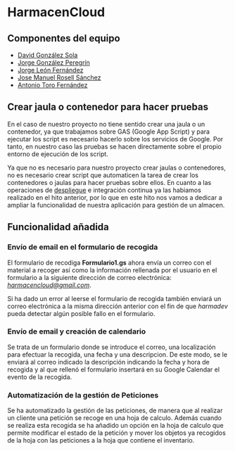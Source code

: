HarmacenCloud
=============

## Componentes del equipo

- [David González Sola](https://github.com/DavidGSola)
- [Jorge González Peregrín](https://github.com/Georgevik)
- [Jorge León Fernández](https://github.com/jorgeles)
- [Jose Manuel Rosell Sánchez](https://github.com/jmrosell)
- [Antonio Toro Fernández](https://github.com/antorof)

## Crear jaula o contenedor para hacer pruebas

En el caso de nuestro proyecto no tiene sentido crear una jaula o un contenedor, ya que trabajamos sobre GAS (Google App Script) y para ejecutar los script es necesario hacerlo sobre los servicios de Google. Por tanto, en nuestro caso las pruebas se hacen directamente sobre el propio entorno de ejecución de los script.

Ya que no es necesario para nuestro proyecto crear jaulas o contenedores, no es necesario crear script que automaticen la tarea de crear los contenedores o jaulas para hacer pruebas sobre ellos. En cuanto a las operaciones de [despliegue](https://sites.google.com/site/harmacen/) e integración continua ya las habiamos realizado en el hito anterior, por lo que en este hito nos vamos a dedicar a ampliar la funcionalidad de nuestra aplicación para gestión de un almacen.

## Funcionalidad añadida

### Envío de email en el formulario de recogida

El formulario de recodiga **Formulario1.gs** ahora envía un correo con el material a recoger así como la información rellenada por el usuario en el formulario a la siguiente dirección de correo electrónica: *harmacencloud@gmail.com*.

Si ha dado un error al leerse el formulario de recogida también enviará un correo electrónica a la misma dirección anterior con el fin de que *harmadev* pueda detectar algún posible fallo en el formulario.

### Envío de email y creación de calendario

Se trata de un formulario donde se introduce el correo, una localización para efectuar la recogida, una fecha y una descripcion. De este modo, se le enviará al correo indicado la descripción indicando la fecha y hora de recogida y al que rellenó el formulario insertará en su Google Calendar el evento de la recogida.

### Automatización de la gestión de Peticiones

Se ha automatizado la gestión de las peticiones, de manera que al realizar un cliente una petición se recoge en una hoja de calculo. Además cuando se realiza esta recogida se ha añadido un opción en la hoja de calculo que permite modificar el estado de la petición y mover los objetos ya recogidos de la hoja con las peticiones a la hoja que contiene el inventario.